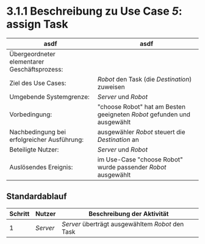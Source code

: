 # 3.1.1 Beschreibung zu Use Case *5*: assign Task

asdf  |  asdf
------|-------
Übergeordneter elementarer Geschäftsprozess: | 
Ziel des Use Cases: | _Robot_ den Task (die _Destination_) zuweisen
Umgebende Systemgrenze: | _Server_ und _Robot_
Vorbedingung: | "choose Robot" hat am Besten geeigneten _Robot_ gefunden und ausgewählt
Nachbedingung bei erfolgreicher Ausführung: | ausgewähler _Robot_ steuert die _Destination_ an
Beteiligte Nutzer: | _Server_ und _Robot_
Auslösendes Ereignis: | im Use-Case "choose Robot" wurde passender _Robot_ ausgewählt



## Standardablauf

Schritt | Nutzer | Beschreibung der Aktivität
--------|--------|---------------------------
1       | _Server_  | _Server_ überträgt ausgewähltem _Robot_ den Task